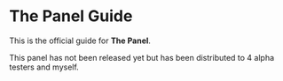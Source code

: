 # The Panel Guide
This is the official guide for **The Panel**.

This panel has not been released yet but has been distributed to 4 alpha testers and myself.

